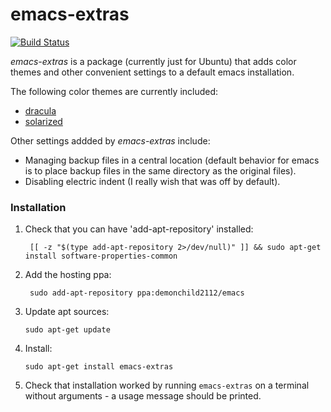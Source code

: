 emacs-extras
==========

[![Build Status](https://travis-ci.org/google/grr.svg?branch=master)](https://travis-ci.org/demonchild2112/emacs-extras)

*emacs-extras* is a package (currently just for Ubuntu) that adds color themes
and other convenient settings to a default emacs installation.

The following color themes are currently included:
* [dracula](https://draculatheme.com/emacs/)
* [solarized](http://ethanschoonover.com/solarized)

Other settings addded by *emacs-extras* include:
* Managing backup files in a central location (default behavior for emacs is to
   place backup files in the same directory as the original files).
* Disabling electric indent (I really wish that was off by default).

### Installation
1. Check that you can have 'add-apt-repository' installed:

        [[ -z "$(type add-apt-repository 2>/dev/null)" ]] && sudo apt-get install software-properties-common

2. Add the hosting ppa:

        sudo add-apt-repository ppa:demonchild2112/emacs

 3. Update apt sources:
 
        sudo apt-get update

 4. Install:
 
        sudo apt-get install emacs-extras

 5. Check that installation worked by running `emacs-extras` on a terminal
    without arguments - a usage message should be printed.
